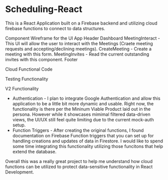 # Scheduling-React
This is a React Application built on a Firebase backend and utilizing cloud firebase functions to connect to data structures.

Component Wireframe for the UI
  App
    Header
      Dashboard 
        MeetingInteract - This UI will allow the user to interact with the Meetings (Craete meeting requests and
          accepting/declining meetings).
        CreateMeeting - Create a meeting with this form.
        MeetingInvites - Read the current outstanding invites with this component.
    Footer

Cloud Functional Code



Testing Functionality


V2 Functionality
 - Authentication - I plan to integrate Google Authentication and allow this application to be a little bit more dynamic and usable. Right now, the functionality is there per the Mininum Viable Product laid out in the persona. However while it showcases mimimal filtered data-driven views, the UI/UX still feel quite limiting due to the current mock-auth setup.
- Function Triggers - After creating the original functions, I found documentation on Firebase Function triggers that you can set up for handling creations and updates of data in Firestore. I would like to spend some time integrating this functionality utilizing those funcitons that help extend the database.

Overall this was a really great project to help me understand how cloud functions can be utilized to protect data-sensitive functionality in React Development.
 
